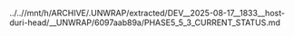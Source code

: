 ../..//mnt/h/ARCHIVE/.UNWRAP/extracted/DEV__2025-08-17__1833__host-duri-head/__UNWRAP/6097aab89a/PHASE5_5_3_CURRENT_STATUS.md